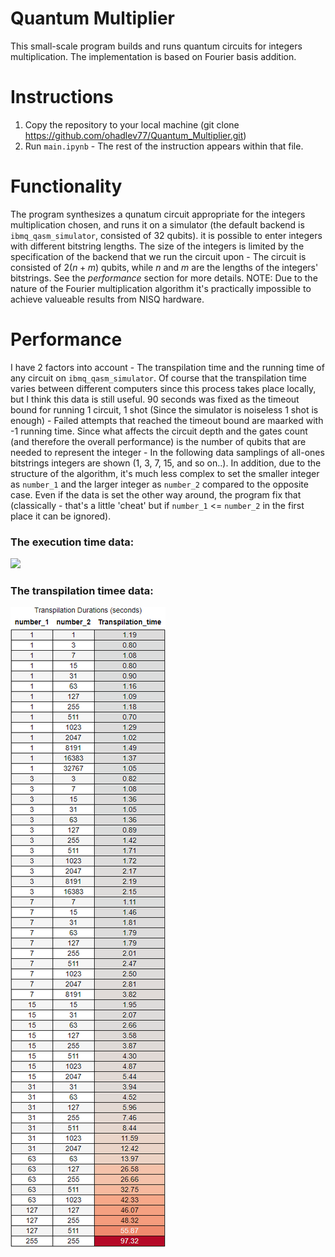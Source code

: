# Quantum Multiplier

This small-scale program builds and runs quantum circuits for integers multiplication.
The implementation is based on Fourier basis addition.

# Instructions

1. Copy the repository to your local machine (git clone https://github.com/ohadlev77/Quantum_Multiplier.git)
2. Run `main.ipynb` - The rest of the instruction appears within that file.

# Functionality

The program synthesizes a qunatum circuit appropriate for the integers multiplication chosen, and runs it on a simulator (the default backend is `ibmq_qasm_simulator`, consisted of 32 qubits).
it is possible to enter integers with different bitstring lengths.
The size of the integers is limited by the specification of the backend that we run the circuit upon - The circuit is consisted of $2(n + m)$ qubits, while $n$ and $m$ are the lengths of the integers' bitstrings. See the *performance* section for more details.
NOTE: Due to the nature of the Fourier multiplication algorithm it's practically impossible to achieve valueable results from NISQ hardware.

# Performance

I have 2 factors into account - The transpilation time and the running time of any circuit on `ibmq_qasm_simulator`.
Of course that the transpilation time varies between different computers since this process takes place locally, but I think this data is still useful.
90 seconds was fixed as the timeout bound for running 1 circuit, 1 shot (Since the simulator is noiseless 1 shot is enough) - Failed attempts that reached the timeout bound are maarked with -1 running time.
Since what affects the circuit depth and the gates count (and therefore the overall performance) is the number of qubits that are needed to represent the integer - In the following data samplings of all-ones bitstrings integers are shown (1, 3, 7, 15, and so on..).
In addition, due to the structure of the algorithm, it's much less complex to set the smaller integer as `number_1` and the larger integer as `number_2` compared to the opposite case. Even if the data is set the other way around, the program fix that (classically - that's a little 'cheat' but if `number_1` <= `number_2` in the first place it can be ignored).

### The execution time data:

<img src = "perf/exe_time.png" />

### The transpilation timee data:

<img src = "perf/tp_times.png" />
